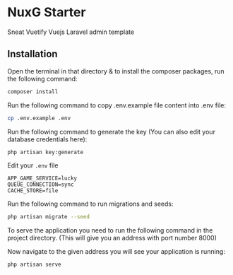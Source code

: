 # NuxG Starter
Sneat Vuetify Vuejs Laravel admin template

## Installation

Open the terminal in that directory & to install the composer packages, run the following command:
```sh
composer install
```

Run the following command to copy .env.example file content into .env file:
```sh
cp .env.example .env
```

Run the following command to generate the key (You can also edit your database credentials here):
```sh
php artisan key:generate
```
Edit your `.env` file
```env
APP_GAME_SERVICE=lucky
QUEUE_CONNECTION=sync
CACHE_STORE=file
```

Run the following command to run migrations and seeds:
```sh
php artisan migrate --seed
```

To serve the application you need to run the following command in the project directory. (This will give you an address with port number 8000)

Now navigate to the given address you will see your application is running:
```sh
php artisan serve
```
